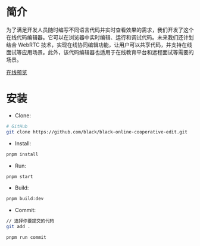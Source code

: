 # 简介

为了满足开发人员随时编写不同语言代码并实时查看效果的需求，我们开发了这个在线代码编辑器。它可以在浏览器中实时编辑、运行和调试代码。未来我们还计划结合 WebRTC 技术，实现在线协同编辑功能，让用户可以共享代码，并支持在线面试等应用场景。此外，该代码编辑器也适用于在线教育平台和远程面试等需要的场景。

[在线预览](https://online-edit.wangblogs.top/)

# 安装

- Clone:

```bash
# GitHub
git clone https://github.com/black/black-online-cooperative-edit.git
```

- Install:

```bash
pnpm install
```

- Run:

```bash
pnpm start
```

- Build:

```bash
pnpm build:dev
```

- Commit:

```bash
// 选择你要提交的代码
git add .

pnpm run commit
```

